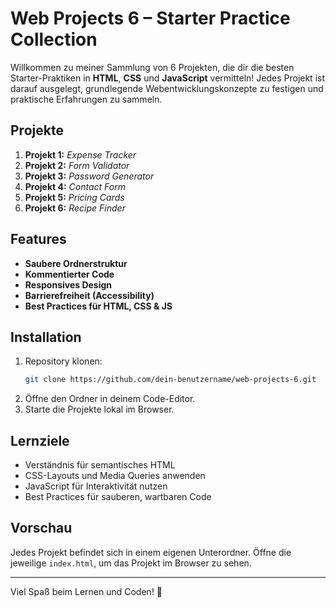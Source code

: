 # Web Projects 6 – Starter Practice Collection

Willkommen zu meiner Sammlung von 6 Projekten, die dir die besten Starter-Praktiken in **HTML**, **CSS** und **JavaScript** vermitteln! Jedes Projekt ist darauf ausgelegt, grundlegende Webentwicklungskonzepte zu festigen und praktische Erfahrungen zu sammeln.

## Projekte

1. **Projekt 1:** _Expense Tracker_
2. **Projekt 2:** _Form Validator_
3. **Projekt 3:** _Password Generator_
4. **Projekt 4:** _Contact Form_
5. **Projekt 5:** _Pricing Cards_
6. **Projekt 6:** _Recipe Finder_

## Features

- **Saubere Ordnerstruktur**
- **Kommentierter Code**
- **Responsives Design**
- **Barrierefreiheit (Accessibility)**
- **Best Practices für HTML, CSS & JS**

## Installation

1. Repository klonen:
    ```bash
    git clone https://github.com/dein-benutzername/web-projects-6.git
    ```
2. Öffne den Ordner in deinem Code-Editor.
3. Starte die Projekte lokal im Browser.

## Lernziele

- Verständnis für semantisches HTML
- CSS-Layouts und Media Queries anwenden
- JavaScript für Interaktivität nutzen
- Best Practices für sauberen, wartbaren Code

## Vorschau

Jedes Projekt befindet sich in einem eigenen Unterordner. Öffne die jeweilige `index.html`, um das Projekt im Browser zu sehen.

---

Viel Spaß beim Lernen und Coden! 🚀
